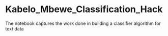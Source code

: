 # Kabelo_Mbewe_Classification_Hack
The notebook captures the work done in building a classifier algorithm for text data
